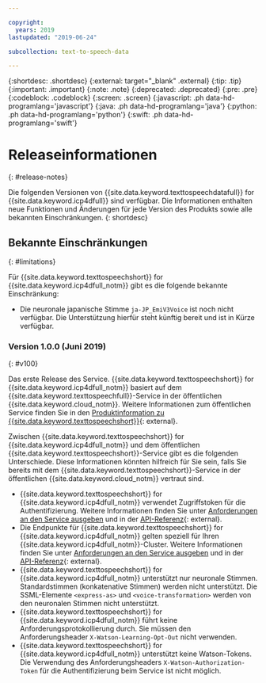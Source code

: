 ```yaml
---

copyright:
  years: 2019
lastupdated: "2019-06-24"

subcollection: text-to-speech-data

---
```


{:shortdesc: .shortdesc}
{:external: target="_blank" .external}
{:tip: .tip}
{:important: .important}
{:note: .note}
{:deprecated: .deprecated}
{:pre: .pre}
{:codeblock: .codeblock}
{:screen: .screen}
{:javascript: .ph data-hd-programlang='javascript'}
{:java: .ph data-hd-programlang='java'}
{:python: .ph data-hd-programlang='python'}
{:swift: .ph data-hd-programlang='swift'}

# Releaseinformationen
{: #release-notes}

Die folgenden Versionen von {{site.data.keyword.texttospeechdatafull}} for {{site.data.keyword.icp4dfull}} sind verfügbar. Die Informationen enthalten neue Funktionen und Änderungen für jede Version des Produkts sowie alle bekannten Einschränkungen.
{: shortdesc}

## Bekannte Einschränkungen
{: #limitations}

Für {{site.data.keyword.texttospeechshort}} for {{site.data.keyword.icp4dfull_notm}} gibt es die folgende bekannte Einschränkung:

-   Die neuronale japanische Stimme `ja-JP_EmiV3Voice` ist noch nicht verfügbar. Die Unterstützung hierfür steht künftig bereit und ist in Kürze verfügbar.

### Version 1.0.0 (Juni 2019)
{: #v100}

Das erste Release des Service. {{site.data.keyword.texttospeechshort}} for {{site.data.keyword.icp4dfull_notm}} basiert auf dem {{site.data.keyword.texttospeechfull}}-Service in der öffentlichen {{site.data.keyword.cloud_notm}}. Weitere Informationen zum öffentlichen Service finden Sie in den [Produktinformation zu {{site.data.keyword.texttospeechshort}}](https://{DomainName}/docs/services/text-to-speech?topic=text-to-speech-about#about){: external}.

Zwischen {{site.data.keyword.texttospeechshort}} for {{site.data.keyword.icp4dfull_notm}} und dem öffentlichen {{site.data.keyword.texttospeechshort}}-Service gibt es die folgenden Unterschiede. Diese Informationen könnten hilfreich für Sie sein, falls Sie bereits mit dem {{site.data.keyword.texttospeechshort}}-Service in der öffentlichen {{site.data.keyword.cloud_notm}} vertraut sind.

-   {{site.data.keyword.texttospeechshort}} for {{site.data.keyword.icp4dfull_notm}} verwendet Zugriffstoken für die Authentifizierung. Weitere Informationen finden Sie unter [Anforderungen an den Service ausgeben](/docs/services/text-to-speech-data?topic=text-to-speech-data-making-requests) und in der [API-Referenz](https://{DomainName}/apidocs/text-to-speech-data){: external}.
-   Die Endpunkte für {{site.data.keyword.texttospeechshort}} for {{site.data.keyword.icp4dfull_notm}} gelten speziell für Ihren {{site.data.keyword.icp4dfull_notm}}-Cluster. Weitere Informationen finden Sie unter [Anforderungen an den Service ausgeben](/docs/services/text-to-speech-data?topic=text-to-speech-data-making-requests) und in der [API-Referenz](https://{DomainName}/apidocs/text-to-speech-data){: external}.
-   {{site.data.keyword.texttospeechshort}} for {{site.data.keyword.icp4dfull_notm}} unterstützt nur neuronale Stimmen. Standardstimmen (konkatenative Stimmen) werden nicht unterstützt. Die SSML-Elemente `<express-as>` und `<voice-transformation>` werden von den neuronalen Stimmen nicht unterstützt.
-   {{site.data.keyword.texttospeechshort}} for {{site.data.keyword.icp4dfull_notm}} führt keine Anforderungsprotokollierung durch. Sie müssen den Anforderungsheader `X-Watson-Learning-Opt-Out` nicht verwenden.
-   {{site.data.keyword.texttospeechshort}} for {{site.data.keyword.icp4dfull_notm}} unterstützt keine Watson-Tokens. Die Verwendung des Anforderungsheaders `X-Watson-Authorization-Token` für die Authentifizierung beim Service ist nicht möglich.
